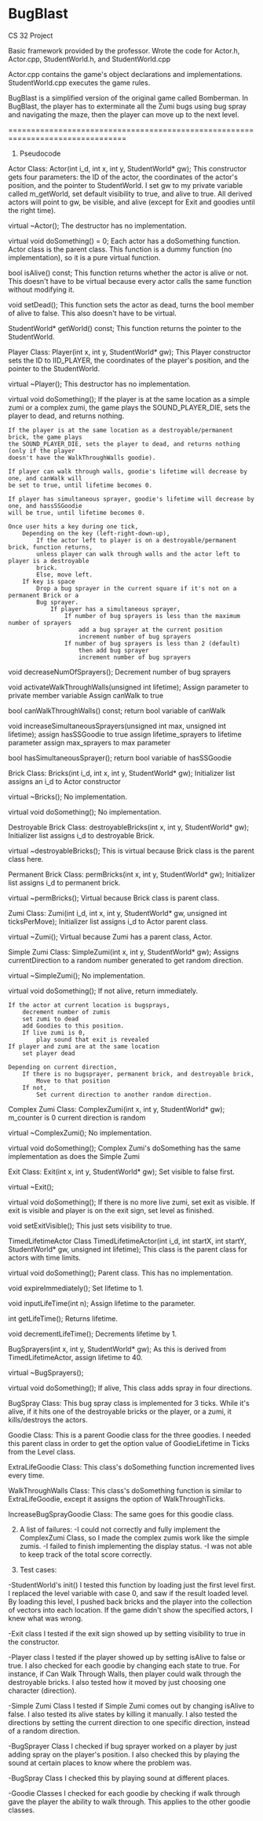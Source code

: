 BugBlast
========

CS 32 Project

Basic framework provided by the professor.
Wrote the code for Actor.h, Actor.cpp, StudentWorld.h, and StudentWorld.cpp

Actor.cpp contains the game's object declarations and implementations.
StudentWorld.cpp executes the game rules.


BugBlast is a simplified version of the original game called Bomberman. In BugBlast, the player has to exterminate all the Zumi bugs using bug spray and navigating the maze, then the player can move up to the next level.


================================================================================

1. Pseudocode

Actor Class:
Actor(int i_d, int x, int y, StudentWorld* gw);
	This constructor gets four parameters: the ID of the actor, the coordinates of the
	actor's position, and the pointer to StudentWorld. I set gw to my private variable
	called m_getWorld, set default visibility to true, and alive to true. All derived
	actors will point to gw, be visible, and alive (except for Exit and goodies until the 
	right time).
    
virtual ~Actor();
	The destructor has no implementation.
    
virtual void doSomething() = 0;
    Each actor has a doSomething function. Actor class is the parent class. This function
    is a dummy function (no implementation), so it is a pure virtual function.
    
bool isAlive() const;
	This function returns whether the actor is alive or not. This doesn't have to be
	virtual because every actor calls the same function without modifying it.
    
void setDead();
    This function sets the actor as dead, turns the bool member of alive to false. This
    also doesn't have to be virtual.
    
StudentWorld* getWorld() const;
	This function returns the pointer to the StudentWorld.
    

Player Class:
Player(int x, int y, StudentWorld* gw);
	This Player constructor sets the ID to IID_PLAYER, the coordinates of the player's
	position, and the pointer to the StudentWorld.
    
virtual ~Player();
	This destructor has no implementation.
    
virtual void doSomething();
	If the player is at the same location as a simple zumi or a complex zumi, the game plays
	the SOUND_PLAYER_DIE, sets the player to dead, and returns nothing.

	If the player is at the same location as a destroyable/permanent brick, the game plays
	the SOUND_PLAYER_DIE, sets the player to dead, and returns nothing (only if the player
	doesn't have the WalkThroughWalls goodie).

	If player can walk through walls, goodie's lifetime will decrease by one, and canWalk will
	be set to true, until lifetime becomes 0.

	If player has simultaneous sprayer, goodie's lifetime will decrease by one, and hassSSGoodie
	will be true, until lifetime becomes 0.

	Once user hits a key during one tick,
		Depending on the key (left-right-down-up),
			If the actor left to player is on a destroyable/permanent brick, function returns,
			unless player can walk through walls and the actor left to player is a destroyable
			brick.
			Else, move left.
		If key is space
			Drop a bug sprayer in the current square if it's not on a permanent Brick or a 
			Bug sprayer.
				If player has a simultaneous sprayer,
					If number of bug sprayers is less than the maximum number of sprayers
						add a bug sprayer at the current position
						increment number of bug sprayers
					If number of bug sprayers is less than 2 (default)
						then add bug sprayer
						increment number of bug sprayers

    
void decreaseNumOfSprayers();
    Decrement number of bug sprayers
    
void activateWalkThroughWalls(unsigned int lifetime);
    Assign parameter to private member variable
    Assign canWalk to true
    
bool canWalkThroughWalls() const;
    return bool variable of canWalk
    
void increaseSimultaneousSprayers(unsigned int max, unsigned int lifetime);
    assign hasSSGoodie to true
    assign lifetime_sprayers to lifetime parameter
    assign max_sprayers to max parameter
    
bool hasSimultaneousSprayer();
	return bool variable of hasSSGoodie
	
Brick Class:
Bricks(int i_d, int x, int y, StudentWorld* gw);
	Initializer list assigns an i_d to Actor constructor
    
virtual ~Bricks();
    No implementation.
    
virtual void doSomething();
    No implementation.
    
    
Destroyable Brick Class:
destroyableBricks(int x, int y, StudentWorld* gw);
    Initializer list assigns i_d to destroyable Brick.
    
virtual ~destroyableBricks();
	This is virtual because Brick class is the parent class here.
	
	
Permanent Brick Class:
permBricks(int x, int y, StudentWorld* gw);
    Initializer list assigns i_d to permanent brick.
    
virtual ~permBricks();
	Virtual because Brick class is parent class.
	

Zumi Class:
Zumi(int i_d, int x, int y, StudentWorld* gw, unsigned int ticksPerMove);
    Initializer list assigns i_d to Actor parent class.
    
virtual ~Zumi();
	Virtual because Zumi has a parent class, Actor.
	
	
Simple Zumi Class:
SimpleZumi(int x, int y, StudentWorld* gw);
    Assigns currentDirection to a random number generated to get random direction.
    
virtual ~SimpleZumi();
    No implementation.
    
virtual void doSomething();
	If not alive, return immediately.
	
	If the actor at current location is bugsprays, 
		decrement number of zumis
		set zumi to dead
		add Goodies to this position.
		If live zumi is 0,
			play sound that exit is revealed
	If player and zumi are at the same location
		set player dead
	
	Depending on current direction,
		If there is no bugsprayer, permanent brick, and destroyable brick,
			Move to that position
		If not,
			Set current direction to another random direction.
	

Complex Zumi Class:
ComplexZumi(int x, int y, StudentWorld* gw);
    m_counter is 0
    current direction is random
    
virtual ~ComplexZumi();
    No implementation.
    
virtual void doSomething();
	Complex Zumi's doSomething has the same implementation as does the Simple Zumi
	

Exit Class:
Exit(int x, int y, StudentWorld* gw);
    Set visible to false first.
    
virtual ~Exit();
    
virtual void doSomething();
    If there is no more live zumi, set exit as visible.
    If exit is visible and player is on the exit sign,
    	set level as finished.
    	
void setExitVisible();
	This just sets visibility to true.
	

TimedLifetimeActor Class
TimedLifetimeActor(int i_d, int startX, int startY, StudentWorld* gw, unsigned int lifetime);
    This class is the parent class for actors with time limits.
    
virtual void doSomething();
    Parent class. This has no implementation.
    
void expireImmediately();
	Set lifetime to 1.
    
void inputLifeTime(int n);
	Assign lifetime to the parameter.

int getLifeTime();
    Returns lifetime.
    
void decrementLifeTime();
	Decrements lifetime by 1.
	
	
BugSprayers(int x, int y, StudentWorld* gw);
    As this is derived from TimedLifetimeActor, assign lifetime to 40.
    
virtual ~BugSprayers();
    
virtual void doSomething();
	If alive,
		This class adds spray in four directions.
    

BugSpray Class:
	This bug spray class is implemented for 3 ticks.
	While it's alive, if it hits one of the destroyable bricks or the player,
	or a zumi, it kills/destroys the actors.
	
Goodie Class:
	This is a parent Goodie class for the three goodies.
	I needed this parent class in order to get the option value of GoodieLifetime
	in Ticks from the Level class. 
	
ExtraLifeGoodie Class:
	This class's doSomething function incremented lives every time.
	
WalkThroughWalls Class:
	This class's doSomething function is similar to ExtraLifeGoodie, except it assigns
	the option of WalkThroughTicks.

IncreaseBugSprayGoodie Class:
	The same goes for this goodie class.
	
	
	
2. A list of failures:
-I could not correctly and fully implement the ComplexZumi Class, so I made the complex
zumis work like the simple zumis.
-I failed to finish implementing the display status.
-I was not able to keep track of the total score correctly.


3. Test cases:

-StudentWorld's init()
I tested this function by loading just the first level first. I replaced the level
variable with case 0, and saw if the result loaded level. By loading this level, I pushed
back bricks and the player into the collection of vectors into each location. If the
game didn't show the specified actors, I knew what was wrong.

-Exit class
I tested if the exit sign showed up by setting visibility to true in the constructor.

-Player class
I tested if the player showed up by setting isAlive to false or true. I also checked for
each goodie by changing each state to true. For instance, if Can Walk Through Walls, then
player could walk through the destroyable bricks.
I also tested how it moved by just choosing one character (direction).

-Simple Zumi Class
I tested if Simple Zumi comes out by changing isAlive to false. I also tested its alive
states by killing it manually. I also tested the directions by setting the current
direction to one specific direction, instead of a random direction.

-BugSprayer Class
I checked if bug sprayer worked on a player by just adding spray on the player's position.
I also checked this by playing the sound at certain places to know where the problem was.

-BugSpray Class
I checked this by playing sound at different places.

-Goodie Classes
I checked for each goodie by checking if walk through gave the player the ability to
walk through. This applies to the other goodie classes.
